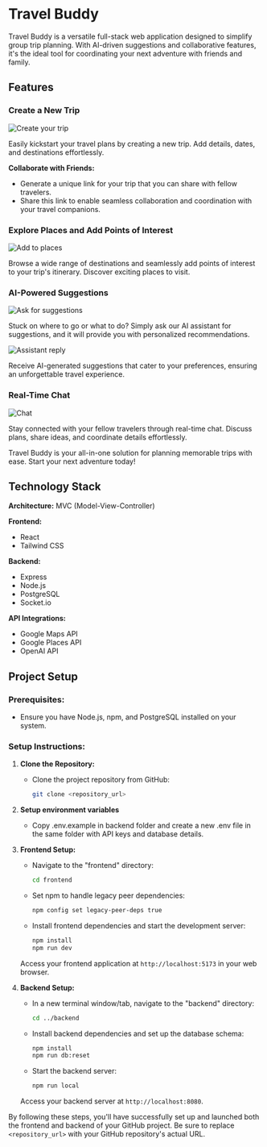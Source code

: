 # Travel Buddy

Travel Buddy is a versatile full-stack web application designed to simplify group trip planning. With AI-driven suggestions and collaborative features, it's the ideal tool for coordinating your next adventure with friends and family.

## Features

### Create a New Trip

![Create your trip](https://github.com/rameshraman86/travel-buddy/blob/main/screenshots/create-trip.png?raw=true)

Easily kickstart your travel plans by creating a new trip. Add details, dates, and destinations effortlessly.

**Collaborate with Friends:**
- Generate a unique link for your trip that you can share with fellow travelers. 
- Share this link to enable seamless collaboration and coordination with your travel companions.

### Explore Places and Add Points of Interest

![Add to places](https://github.com/rameshraman86/travel-buddy/blob/main/screenshots/explore-places.png?raw=true)

Browse a wide range of destinations and seamlessly add points of interest to your trip's itinerary. Discover exciting places to visit.

### AI-Powered Suggestions

![Ask for suggestions](https://github.com/rameshraman86/travel-buddy/blob/main/screenshots/assistant-prompt.png?raw=true)

Stuck on where to go or what to do? Simply ask our AI assistant for suggestions, and it will provide you with personalized recommendations.

![Assistant reply](https://github.com/rameshraman86/travel-buddy/blob/main/screenshots/assistant-reply.png?raw=true)

Receive AI-generated suggestions that cater to your preferences, ensuring an unforgettable travel experience.

### Real-Time Chat

![Chat](https://github.com/rameshraman86/travel-buddy/blob/main/screenshots/chat.png?raw=true)

Stay connected with your fellow travelers through real-time chat. Discuss plans, share ideas, and coordinate details effortlessly.

Travel Buddy is your all-in-one solution for planning memorable trips with ease. Start your next adventure today!


## Technology Stack

**Architecture:** MVC (Model-View-Controller)

**Frontend:**
- React
- Tailwind CSS

**Backend:**
- Express
- Node.js
- PostgreSQL
- Socket.io

**API Integrations:**
- Google Maps API
- Google Places API
- OpenAI API

## Project Setup

### Prerequisites:
- Ensure you have Node.js, npm, and PostgreSQL installed on your system.

### Setup Instructions:

1. **Clone the Repository:**
   - Clone the project repository from GitHub:

     ```bash
     git clone <repository_url>
     ```
2. **Setup environment variables**
    - Copy .env.example in backend folder and create a new .env file in the same folder with API keys and database details.

3. **Frontend Setup:**
   - Navigate to the "frontend" directory:

     ```bash
     cd frontend
     ```
   - Set npm to handle legacy peer dependencies:

     ```bash
     npm config set legacy-peer-deps true
     ```
   - Install frontend dependencies and start the development server:

     ```bash
     npm install
     npm run dev
     ```

   Access your frontend application at `http://localhost:5173` in your web browser.

3. **Backend Setup:**
   - In a new terminal window/tab, navigate to the "backend" directory:

     ```bash
     cd ../backend
     ```

   - Install backend dependencies and set up the database schema:

     ```bash
     npm install
     npm run db:reset
     ```

   - Start the backend server:

     ```bash
     npm run local
     ```

   Access your backend server at `http://localhost:8080`.

By following these steps, you'll have successfully set up and launched both the frontend and backend of your GitHub project. Be sure to replace `<repository_url>` with your GitHub repository's actual URL.
